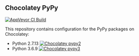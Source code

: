 Chocolatey PyPy
---------------

[![AppVeyor CI Build](https://ci.appveyor.com/api/projects/status/github/refi64/chocolatey-pypy?svg=true)](https://ci.appveyor.com/project/refi64/chocolatey-pypy/history)

This repository contains configuration for the PyPy packages on
Chocolatey:

- Python 2.7.13 [![Chocolatey pypy2](https://img.shields.io/chocolatey/v/python.pypy.svg)](https://chocolatey.org/packages/python.pypy)
- Python 3.6.9 [![Chocolatey pypy3](https://img.shields.io/chocolatey/v/pypy3.svg)](https://chocolatey.org/packages/pypy3)
